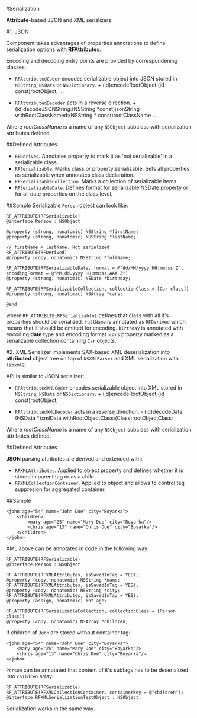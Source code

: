 #Serialization

**Attribute**-based JSON and XML serializers. 

#1. JSON

Component takes advantages of properties annotations to define  serialization options with **RFAttribute**s.

Encoding and decoding entry points are provided by correspondening classes: 

* `RFAttributedCoder` encodes serializable object into JSON stored in `NSString`, `NSData` or `NSDictionary`. 
		+ (id)encodeRootObject:(id const)rootObject;
		…
	
* `RFAttributedDecoder` acts in a reverse direction.
		 + (id)decodeJSONString:(NSString *const)jsonString withRootClassNamed:(NSString * const)rootClassName
		…

Where *rootClassName* is a name of any `NSObject` subclass with serialization attributes defined.

##Defined Attributes

* `RFDerived`. Annotates property to mark it as 'not serializable' in a serializable class. 
* `RFSerializable`. Marks class or property serializable. Sets all properties as serializable when annotates class declaration.
* `RFSerializableCollection`. Marks a collection of serializable items.
* `RFSerializableDate`. Defines format for serializable NSDate property or for all date properties on the class level.


##Sample
Serializable `Person` object can look like:

	RF_ATTRIBUTE(RFSerializable)
	@interface Person : NSObject
	
	@property (strong, nonatomic) NSString *firstName;
	@property (strong, nonatomic) NSString *lastName;
	
	// firstName + lastName. Not serialized
	RF_ATTRIBUTE(RFDerived)
	@property (copy, nonatomic) NSString *fullName;
	
	RF_ATTRIBUTE(RFSerializableDate, format = @"dd/MM/yyyy HH:mm:ss Z", encodingFormat = @"MM.dd.yyyy HH:mm:ss.AAA Z")
	@property (strong, nonatomic) NSDate *birthday;
	
	RF_ATTRIBUTE(RFSerializableCollection, collectionClass = [Car class])
	@property (strong, nonatomic) NSArray *cars;
	
	@end


where `RF_ATTRIBUTE(RFSerializable)` defines that class with all it's properties should be serialized. 
`fullName` is annotated as `RFDerived` which means that it should be omitted for encoding.
`birthday` is annotated with encoding **date** type and encoding format.
`cars` property marked as a serializable collection containing `Car` objects.

#2. XML
Serializer implements SAX-based XML deserialization into **attributed** object tree on top of `NSXMLParser` and XML serialization with `libxml2`. 

API is similar to JSON serializer: 

* `RFAttributedXMLCoder` encodes serializable object into XML stored in `NSString`, `NSData` or `NSDictionary`. 
		+ (id)encodeRootObject:(id const)rootObject;
	
* `RFAttributedXMLDecoder` acts in a reverse direction.
		- (id)decodeData:(NSData *)xmlData withRootObjectClass:(Class)rootObjectClass;

Where *rootClassName* is a name of any `NSObject` subclass with serialization attributes defined.

##Defined Attributes

**JSON** parsing attributes are derived and extended with:

* `RFXMLAttributes`. Applied to object property and defines whether it is stored in parent tag or as a child.
* `RFXMLCollectionContainer`. Applied to object and allows to control tag suppresion for aggregated container.

##Sample

	<john age="54" name="John Doe" city="Boyarka">
		<children>
	    	<mary age="25" name="Mary Doe" city="Boyarka"/>
		    <chris age="13" name="Chris Doe" city="Boyarka"/>
		</children>
	</john>	

XML above can be annotated in code in the following way:

	RF_ATTRIBUTE(RFSerializable)
	@interface Person : NSObject
	
	RF_ATTRIBUTE(RFXMLAttributes, isSavedInTag = YES);
	@property (copy, nonatomic) NSString *name;
	RF_ATTRIBUTE(RFXMLAttributes, isSavedInTag = YES);
	@property (copy, nonatomic) NSString *city;
	RF_ATTRIBUTE(RFXMLAttributes, isSavedInTag = YES);
	@property (assign, nonatomic) int age;
	
	RF_ATTRIBUTE(RFSerializableCollection, collectionClass = [Person class])
	@property (copy, nonatomic) NSArray *children;

If children of `John` are stored without container tag:

	<john age="54" name="John Doe" city="Boyarka">
    	<mary age="25" name="Mary Doe" city="Boyarka"/>
	    <chris age="13" name="Chris Doe" city="Boyarka"/>
	</john>	
	
`Person` can be annotated that content of it's subtags has to be deserialized into `children` array:

	RF_ATTRIBUTE(RFSerializable)
	RF_ATTRIBUTE(RFXMLCollectionContainer, containerKey = @"children");
	@interface RFXMLSerializationTestObject : NSObject

Serialization works in the same way.